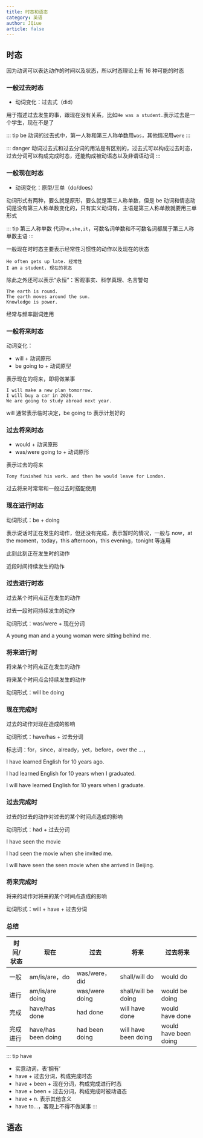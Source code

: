 ```yaml
---
title: 时态和语态
category: 英语
author: JQiue
article: false
---
```


## 时态

因为动词可以表达动作的时间以及状态，所以时态理论上有 16 种可能的时态

### 一般过去时态

+ 动词变化：过去式（did）

用于描述过去发生的事，跟现在没有关系，比如`He was a student.`表示过去是一个学生，现在不是了

::: tip
be 动词的过去式中，第一人称和第三人称单数用`was`，其他情况用`were`
:::

::: danger
动词过去式和过去分词的用法是有区别的，过去式可以构成过去时态，过去分词可以构成完成时态，还能构成被动语态以及非谓语动词
:::

### 一般现在时态

+ 动词变化：原型/三单（do/does）

动词形式有两种，要么就是原形，要么就是第三人称单数，但是 be 动词和情态动词是没有第三人称单数变化的，只有实义动词有，主语是第三人称单数就要用三单形式

::: tip 第三人称单数
代词`he,she,it`，可数名词单数和不可数名词都属于第三人称单数主语
:::

一般现在时时态主要表示经常性习惯性的动作以及现在的状态

```text
He often gets up late. 经常性
I am a student. 现在的状态
```

除此之外还可以表示“永恒”：客观事实、科学真理、名言警句

```text
The earth is round.
The earth moves around the sun.
Knowledge is power.
```

经常与频率副词连用

### 一般将来时态

动词变化：

+ will + 动词原形
+ be going to + 动词原型

表示现在的将来，即将做某事

```text
I will make a new plan tomorrow.
I will buy a car in 2020.
We are going to study abroad next year.
```

will 通常表示临时决定，be going to 表示计划好的

### 过去将来时态

+ would + 动词原形
+ was/were going to + 动词原形

表示过去的将来

```text
Tony finished his work. and then he would leave for London.
```

过去将来时常常和一般过去时搭配使用

### 现在进行时态

动词形式：be + doing

表示说话时正在发生的动作，但还没有完成，表示暂时的情况，一般与 now，at the moment，today，this afternoon，this evening，tonight 等连用

此刻此刻正在发生时的动作

近段时间持续发生的动作

### 过去进行时态

过去某个时间点正在发生的动作

过去一段时间持续发生的动作

动词形式：was/were + 现在分词

A young man and a young woman were sitting behind me.

### 将来进行时

将来某个时间点正在发生的动作

将来某个时间点会持续发生的动作

动词形式：will be doing

### 现在完成时

过去的动作对现在造成的影响

动词形式：have/has + 过去分词

标志词：for，since，already，yet，before，over the ...，

I have learned English for 10 years ago.

I had learned English for 10 years when I graduated.

I will have learned English for 10 years when I graduate.

### 过去完成时

过去的过去的动作对过去的某个时间点造成的影响

动词形式：had + 过去分词

I have seen the movie

I had seen the movie when she invited me.

I will have seen the seen movie when she arrived in Beijing.

### 将来完成时

将来的动作对将来的某个时间点造成的影响

动词形式：will + have + 过去分词

### 总结

时间/状态 | 现在 | 过去 | 将来 | 过去将来
---|---|---|---|---
一般 | am/is/are，do | was/were，did | shall/will do | would do
进行 | am/is/are doing | was/were doing | shall/will be doing | would be doing
完成 | have/has done | had done | will have done | would have done
完成进行 | have/has been doing | had been doing | will have been doing | would have been doing

::: tip have

+ 实意动词，表‘拥有’
+ have + 过去分词，构成完成时态
+ have + been + 现在分词，构成完成进行时态
+ have + been + 过去分词，构成完成时被动语态
+ have + n. 表示其他含义
+ have to...，客观上不得不做某事
:::

## 语态
